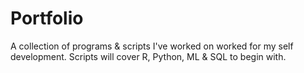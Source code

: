 # Portfolio
A collection of programs & scripts I've worked on worked for my self development. Scripts will cover R, Python, ML &amp; SQL to begin with.
